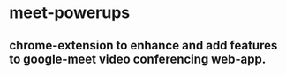 # meet-powerups

## chrome-extension to enhance and add features to google-meet video conferencing web-app.

